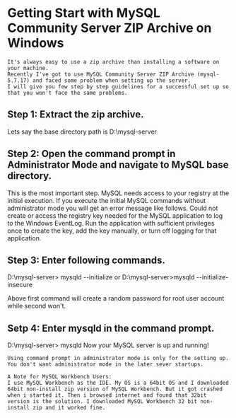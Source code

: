 # Getting Start with MySQL Community Server ZIP Archive on Windows
    It's always easy to use a zip archive than installing a software on your machine. 
    Recently I've got to use MySQL Community Server ZIP Archive (mysql-5.7.17) and faced some problem when setting up the server. 
    I will give you few step by step guidelines for a successful set up so that you won't face the same problems.

## **Step 1**: Extract the zip archive.
Lets say the base directory path is D:\mysql-server

## **Step 2**: Open the command prompt in Administrator Mode and navigate to MySQL base directory.
This is the most important step. MySQL needs access to your registry at the initial execution. If you execute the initial MySQL commands without administrator mode you will get an error message like follows.
Could not create or access the registry key needed for the MySQL application
to log to the Windows EventLog. Run the application with sufficient
privileges once to create the key, add the key manually, or turn off
logging for that application.

## **Step 3**: Enter following commands.
D:\mysql-server> mysqld --initialize
or
D:\mysql-server>mysqld --initialize-insecure

Above first command will create a random password for root user account while second won't.

## **Setp 4**: Enter mysqld in the command prompt.
D:\mysql-server> mysqld
Now your MySQL server is up and running!

    Using command prompt in administrator mode is only for the setting up. You don't want administrator mode in the later sever startups.

    A Note for MySQL Workbench Users:
    I use MySQL Workbench as the IDE. My OS is a 64bit OS and I downloaded 64bit non-install zip version of MySQL Workbench. But it got crashed when i started it. Then i browsed internet and found that 32bit version is the solution. I downloaded MySQL Workbench 32 bit non-install zip and it worked fine.
